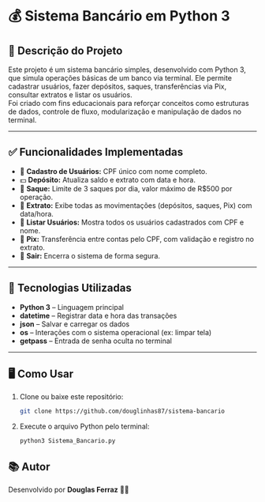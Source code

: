 # 💰 Sistema Bancário em Python 3

## 📌 Descrição do Projeto

Este projeto é um sistema bancário simples, desenvolvido com Python 3, que simula operações básicas de um banco via terminal. Ele permite cadastrar usuários, fazer depósitos, saques, transferências via Pix, consultar extratos e listar os usuários.  
Foi criado com fins educacionais para reforçar conceitos como estruturas de dados, controle de fluxo, modularização e manipulação de dados no terminal.

---

## ✅ Funcionalidades Implementadas

- 🧾 **Cadastro de Usuários:** CPF único com nome completo.
- 💵 **Depósito:** Atualiza saldo e extrato com data e hora.
- 🏧 **Saque:** Limite de 3 saques por dia, valor máximo de R$500 por operação.
- 📄 **Extrato:** Exibe todas as movimentações (depósitos, saques, Pix) com data/hora.
- 👥 **Listar Usuários:** Mostra todos os usuários cadastrados com CPF e nome.
- 🔁 **Pix:** Transferência entre contas pelo CPF, com validação e registro no extrato.
- 🚪 **Sair:** Encerra o sistema de forma segura.

---

## 🧰 Tecnologias Utilizadas

- **Python 3** – Linguagem principal
- **datetime** – Registrar data e hora das transações
- **json** – Salvar e carregar os dados
- **os** – Interações com o sistema operacional (ex: limpar tela)
- **getpass** – Entrada de senha oculta no terminal 

---

## 🖥️ Como Usar

1. Clone ou baixe este repositório:
   ```bash
   git clone https://github.com/douglinhas87/sistema-bancario

2. Execute o arquivo Python pelo terminal:
   ```bash
   python3 Sistema_Bancario.py

## 📚 Autor

Desenvolvido por **Douglas Ferraz** 👨‍💻  

